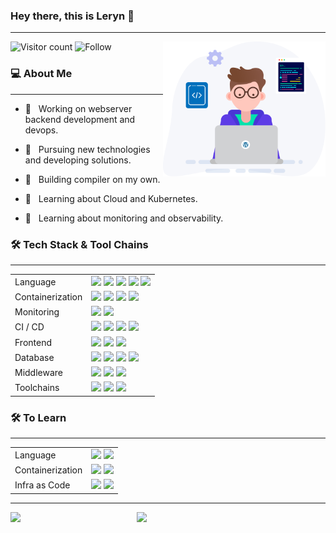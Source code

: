 ### Hey there, this is Leryn 👋

---

<img align='right' src="./assets/developer.svg" width="260">

![Visitor count](https://visitor-badge.laobi.icu/badge?page_id=leryn1122.leryn1122)
![Follow](https://img.shields.io/github/followers/leryn1122?label=Follow)

<h3> 💻 About Me </h3>

<hr/>

- 🍊 &nbsp; Working on webserver backend development and devops.

- 🤖 &nbsp; Pursuing new technologies and developing solutions.

- 🎉 &nbsp; Building compiler on my own.

- 🎄 &nbsp; Learning about Cloud and Kubernetes.

- 🔭 &nbsp; Learning about monitoring and observability.

<h3>🛠 Tech Stack & Tool Chains</h3>

<hr/>

<table>
<tr>
  <td>Language</td>
  <td>
    <img src="https://img.shields.io/badge/java-F56C2D.svg?style=for-the-badge&logo=openjdk&logoColor=F56C2D&labelColor=white">
    <img src="https://img.shields.io/badge/bash-4EAA25.svg?style=for-the-badge&logo=gnubash&logoColor=4EAA25&labelColor=white">
    <img src="https://img.shields.io/badge/golang-00ADD8.svg?style=for-the-badge&logo=go&logoColor=00ADD8&labelColor=white">
    <img src="https://img.shields.io/badge/python-3776AB.svg?style=for-the-badge&logo=python&logoColor=3776AB&labelColor=white">
    <img src="https://img.shields.io/badge/rust-000000.svg?style=for-the-badge&logo=rust&logoColor=000000&labelColor=white">
  </td>
</tr>
<tr>
  <td>Containerization</td>
  <td>
    <img src="https://img.shields.io/badge/docker-2496ED.svg?style=for-the-badge&logo=docker&logoColor=2496ED&labelColor=white">
    <img src="https://img.shields.io/badge/kubernetes-326CE5.svg?style=for-the-badge&logo=kubernetes&logoColor=326CE5&labelColor=white">
    <img src="https://img.shields.io/badge/helm-0F1689.svg?style=for-the-badge&logo=helm&logoColor=0F1689&labelColor=white">
    <img src="https://img.shields.io/badge/cilium-F8C517.svg?style=for-the-badge&logo=cilium&logoColor=F8C517&labelColor=white">
  </td>
</tr>
<tr>
  <td>Monitoring</td>
  <td>
    <img src="https://img.shields.io/badge/prometheus-E6522C.svg?style=for-the-badge&logo=prometheus&logoColor=E6522C&labelColor=white">
    <img src="https://img.shields.io/badge/grafana-F46800.svg?style=for-the-badge&logo=grafana&logoColor=F46800&labelColor=white">
  </td>
</tr>
<tr>
  <td>CI / CD</td>
  <td>
    <img src="https://img.shields.io/badge/tekton-FD495C.svg?style=for-the-badge&logo=tekton&logoColor=FD495C&labelColor=white">
    <img src="https://img.shields.io/badge/jenkins-D24939.svg?style=for-the-badge&logo=jenkins&logoColor=D24939&labelColor=white">
    <img src="https://img.shields.io/badge/githubactions-2088FF.svg?style=for-the-badge&logo=githubactions&logoColor=2088FF&labelColor=white">
    <img src="https://img.shields.io/badge/drone-212121.svg?style=for-the-badge&logo=drone&logoColor=212121&labelColor=white">
  </td>
</tr>
<tr>
  <td>Frontend</td>
  <td>
    <img src="https://img.shields.io/badge/vue.js-4FC08D.svg?style=for-the-badge&logo=vuedotjs&logoColor=4FC08D&labelColor=white">
    <img src="https://img.shields.io/badge/vite-646CFF.svg?style=for-the-badge&logo=vite&logoColor=646CFF&labelColor=white">
    <img src="https://img.shields.io/badge/typescript-3178C6.svg?style=for-the-badge&logo=typescript&logoColor=3178C6&labelColor=white">
  </td>
</tr>
<tr>
  <td>Database</td>
  <td>
    <img src="https://img.shields.io/badge/mysql-4479A1.svg?style=for-the-badge&logo=mysql&logoColor=4479A1&labelColor=white">
    <img src="https://img.shields.io/badge/oracle-F80000.svg?style=for-the-badge&logo=oracle&logoColor=F80000&labelColor=white">
    <img src="https://img.shields.io/badge/tidb-003B57.svg?style=for-the-badge&logo=target&logoColor=003B57&labelColor=white">
    <img src="https://img.shields.io/badge/oceanbase-003B57.svg?style=for-the-badge&logo=target&logoColor=003B57&labelColor=white">
  </td>
</tr>
<tr>
  <td>Middleware</td>
  <td>
    <img src="https://img.shields.io/badge/kafka-231F20.svg?style=for-the-badge&logo=apachekafka&logoColor=231F20&labelColor=white">
    <img src="https://img.shields.io/badge/redis-DC382D.svg?style=for-the-badge&logo=redis&logoColor=DC382D&labelColor=white">
    <img src="https://img.shields.io/badge/elasticsearch-005571.svg?style=for-the-badge&logo=elasticsearch&logoColor=005571&labelColor=white">
  </td>
</tr>
<tr>
  <td>Toolchains</td>
  <td>
    <img src="https://img.shields.io/badge/git-F05032.svg?style=for-the-badge&logo=git&logoColor=F05032&labelColor=white">
    <img src="https://img.shields.io/badge/markdown-000000.svg?style=for-the-badge&logo=markdown&logoColor=000000&labelColor=white">
    <img src="https://img.shields.io/badge/visualstudiocode-007ACC.svg?style=for-the-badge&logo=visualstudiocode&logoColor=007ACC&labelColor=white">
   </td>
</tr>
</table>

<h3>🛠 To Learn</h3>

<hr/>

<table>
<tr>
  <td>Language</td>
  <td>
    <img src="https://img.shields.io/badge/c++-00599C.svg?style=for-the-badge&logo=cplusplus&logoColor=00599C&labelColor=white">
    <img src="https://img.shields.io/badge/zig-F7A41D.svg?style=for-the-badge&logo=zig&logoColor=F7A41D&labelColor=white">
  </td>
</tr>
<tr>
  <td>Containerization</td>
  <td>
    <img src="https://img.shields.io/badge/istio-466BB0.svg?style=for-the-badge&logo=istio&logoColor=466BB0&labelColor=white">
    <img src="https://img.shields.io/badge/dapr-0D2192.svg?style=for-the-badge&logo=dapr&logoColor=0D2192&labelColor=white">
  </td>
</tr>
<tr>
  <td>Infra as Code</td>
  <td>
    <img src="https://img.shields.io/badge/ansible-EE0000.svg?style=for-the-badge&logo=ansible&logoColor=EE0000&labelColor=white">
    <img src="https://img.shields.io/badge/terraform-844FBA.svg?style=for-the-badge&logo=terraform&logoColor=844FBA&labelColor=white">
  </td>
</tr>
</table>

<hr>

<img width="40%" align="left" src="https://github-readme-stats.vercel.app/api?username=leryn1122&include_all_commits=true&role=OWNER,ORGANIZATION_MEMBER&count_private=true&show_icons=true&theme=dracula" />
<img width="56%" src="https://github-profile-summary-cards.vercel.app/api/cards/profile-details?username=leryn1122&include_all_commits=true&role=OWNER,ORGANIZATION_MEMBER&count_private=true&show_icons=true&theme=dracula" />
